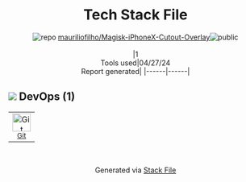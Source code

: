 <!--
&lt;--- Readme.md Snippet without images Start ---&gt;
## Tech Stack
mauriliofilho/Magisk-iPhoneX-Cutout-Overlay is built on the following main stack:



Full tech stack [here](/techstack.md)

&lt;--- Readme.md Snippet without images End ---&gt;

&lt;--- Readme.md Snippet with images Start ---&gt;
## Tech Stack
mauriliofilho/Magisk-iPhoneX-Cutout-Overlay is built on the following main stack:



Full tech stack [here](/techstack.md)

&lt;--- Readme.md Snippet with images End ---&gt;
-->
<div align="center">

# Tech Stack File
![](https://img.stackshare.io/repo.svg "repo") [mauriliofilho/Magisk-iPhoneX-Cutout-Overlay](https://github.com/mauriliofilho/Magisk-iPhoneX-Cutout-Overlay)![](https://img.stackshare.io/public_badge.svg "public")
<br/><br/>
|1<br/>Tools used|04/27/24 <br/>Report generated|
|------|------|
</div>

## <img src='https://img.stackshare.io/devops.svg'/> DevOps (1)
<table><tr>
  <td align='center'>
  <img width='36' height='36' src='https://img.stackshare.io/service/1046/git.png' alt='Git'>
  <br>
  <sub><a href="http://git-scm.com/">Git</a></sub>
  <br>
  <sub></sub>
</td>

</tr>
</table>

<br/>
<div align='center'>

Generated via [Stack File](https://github.com/marketplace/stack-file)
